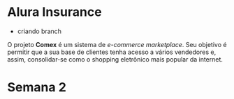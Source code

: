 # Alura Insurance

- criando branch

O projeto **Comex** é um sistema de _e-commerce marketplace_. Seu objetivo é permitir que a sua base de clientes tenha acesso a vários vendedores e, assim, consolidar-se como o shopping eletrônico mais popular da internet.

# Semana 2

